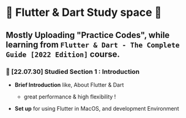# 🫧 Flutter & Dart Study space 🫧

## Mostly Uploading "Practice Codes", while learning from `Flutter & Dart - The Complete Guide [2022 Edition]` course.

### 📌 [22.07.30] Studied Section 1 : Introduction

- **Brief Introduction** like, About Flutter & Dart
  
  - great performance & high flexibility !

- **Set up** for using Flutter in MacOS, and development Environment
